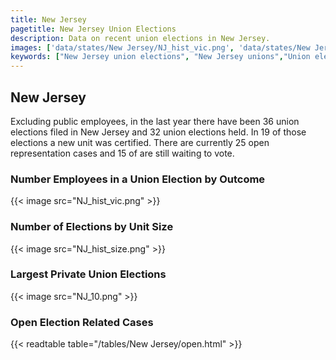 ```yaml
---
title: New Jersey
pagetitle: New Jersey Union Elections
description: Data on recent union elections in New Jersey.
images: ['data/states/New Jersey/NJ_hist_vic.png', 'data/states/New Jersey/NJ_hist_size.png', 'data/states/New Jersey/NJ_10.png']
keywords: ["New Jersey union elections", "New Jersey unions","Union elections"]
---
```

##  New Jersey

Excluding public employees, in the last year there have been 36 union elections filed in New Jersey and 32 union elections held. In 19 of those elections a new unit was certified. There are currently 25 open representation cases and 15 of are still waiting to vote.

### Number Employees in a Union Election by Outcome
{{< image src="NJ_hist_vic.png" >}}

### Number of Elections by Unit Size
{{< image src="NJ_hist_size.png" >}}

### Largest Private Union Elections
{{< image src="NJ_10.png" >}}

### Open Election Related Cases
{{< readtable table="/tables/New Jersey/open.html" >}}


